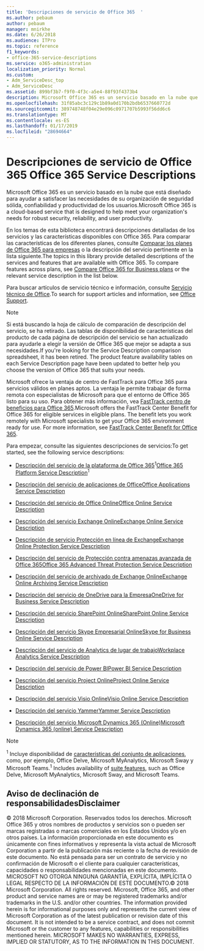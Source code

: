 ```yaml
---
title: 'Descripciones de servicio de Office 365  '
ms.author: pebaum
author: pebaum
manager: mnirkhe
ms.date: 6/26/2018
ms.audience: ITPro
ms.topic: reference
f1_keywords:
- office-365-service-descriptions
ms.service: o365-administration
localization_priority: Normal
ms.custom:
- Adm_ServiceDesc_top
- Adm_ServiceDesc
ms.assetid: 899bf3b7-f9f0-4f3c-a5e4-88f93f4373b4
description: Microsoft Office 365 es un servicio basado en la nube que está diseñado para ayudar a satisfacer las necesidades de su organización de seguridad sólida, confiabilidad y productividad de los usuarios.
ms.openlocfilehash: 31f85abc3c129c1b89a0d170b2bdb6537660772d
ms.sourcegitcommit: 389748748f04e29e096c0971707b5993f56dd6c6
ms.translationtype: MT
ms.contentlocale: es-ES
ms.lasthandoff: 01/17/2019
ms.locfileid: "28694664"
---
```

# <a name="office-365-service-descriptions"></a><span data-ttu-id="a0fed-103">Descripciones de servicio de Office 365 </span><span class="sxs-lookup"><span data-stu-id="a0fed-103">Office 365 Service Descriptions</span></span> 

<span data-ttu-id="a0fed-104">Microsoft Office 365 es un servicio basado en la nube que está diseñado para ayudar a satisfacer las necesidades de su organización de seguridad sólida, confiabilidad y productividad de los usuarios.</span><span class="sxs-lookup"><span data-stu-id="a0fed-104">Microsoft Office 365 is a cloud-based service that is designed to help meet your organization's needs for robust security, reliability, and user productivity.</span></span> 
  
<span data-ttu-id="a0fed-p101">En los temas de esta biblioteca encontrará descripciones detalladas de los servicios y las características disponibles con Office 365. Para comparar las características de los diferentes planes, consulte [Comparar los planes de Office 365 para empresas](http://go.microsoft.com/fwlink/?LinkID=799177&amp;clcid=0x409) o la descripción del servicio pertinente en la lista siguiente.</span><span class="sxs-lookup"><span data-stu-id="a0fed-p101">The topics in this library provide detailed descriptions of the services and features that are available with Office 365. To compare features across plans, see [Compare Office 365 for Business plans](http://go.microsoft.com/fwlink/?LinkID=799177&amp;clcid=0x409) or the relevant service description in the list below.</span></span> 
  
<span data-ttu-id="a0fed-107">Para buscar artículos de servicio técnico e información, consulte [Servicio técnico de Office](https://support.office.com/).</span><span class="sxs-lookup"><span data-stu-id="a0fed-107">To search for support articles and information, see [Office Support](https://support.office.com/).</span></span>
  
> [!NOTE]
> <span data-ttu-id="a0fed-p102">Si está buscando la hoja de cálculo de comparación de descripción del servicio, se ha retirado. Las tablas de disponibilidad de características del producto de cada página de descripción del servicio se han actualizado para ayudarle a elegir la versión de Office 365 que mejor se adapta a sus necesidades.</span><span class="sxs-lookup"><span data-stu-id="a0fed-p102">If you're looking for the Service Description comparison spreadsheet, it has been retired. The product feature availability tables on each Service Description page have been updated to better help you choose the version of Office 365 that suits your needs.</span></span> 
  
<span data-ttu-id="a0fed-p103">Microsoft ofrece la ventaja de centro de FastTrack para Office 365 para servicios válidos en planes aptos. La ventaja le permite trabajar de forma remota con especialistas de Microsoft para que el entorno de Office 365 listo para su uso. Para obtener más información, vea [FastTrack centro de beneficios para Office 365](https://docs.microsoft.com/fasttrack/O365-fasttrack-benefit-for-office-365).</span><span class="sxs-lookup"><span data-stu-id="a0fed-p103">Microsoft offers the FastTrack Center Benefit for Office 365 for eligible services in eligible plans. The benefit lets you work remotely with Microsoft specialists to get your Office 365 environment ready for use. For more information, see [FastTrack Center Benefit for Office 365](https://docs.microsoft.com/fasttrack/O365-fasttrack-benefit-for-office-365).</span></span>
  
<span data-ttu-id="a0fed-113">Para empezar, consulte las siguientes descripciones de servicios:</span><span class="sxs-lookup"><span data-stu-id="a0fed-113">To get started, see the following service descriptions:</span></span>
  
- <span data-ttu-id="a0fed-114">[Descripción del servicio de la plataforma de Office 365](office-365-platform-service-description/office-365-platform-service-description.md)<sup>1</sup></span><span class="sxs-lookup"><span data-stu-id="a0fed-114">[Office 365 Platform Service Description](office-365-platform-service-description/office-365-platform-service-description.md)<sup>1</sup></span></span>
    
- [<span data-ttu-id="a0fed-115">Descripción del servicio de aplicaciones de Office</span><span class="sxs-lookup"><span data-stu-id="a0fed-115">Office Applications Service Description</span></span>](office-applications-service-description/office-applications-service-description.md)
    
- [<span data-ttu-id="a0fed-116">Descripción del servicio de Office Online</span><span class="sxs-lookup"><span data-stu-id="a0fed-116">Office Online Service Description</span></span>](office-online-service-description/office-online-service-description.md)
    
- [<span data-ttu-id="a0fed-117">Descripción del servicio Exchange Online</span><span class="sxs-lookup"><span data-stu-id="a0fed-117">Exchange Online Service Description</span></span>](exchange-online-service-description/exchange-online-service-description.md)
    
- [<span data-ttu-id="a0fed-118">Descripción de servicio Protección en línea de Exchange</span><span class="sxs-lookup"><span data-stu-id="a0fed-118">Exchange Online Protection Service Description</span></span>](exchange-online-protection-service-description/exchange-online-protection-service-description.md)
    
- [<span data-ttu-id="a0fed-119">Descripción del servicio de Protección contra amenazas avanzada de Office 365</span><span class="sxs-lookup"><span data-stu-id="a0fed-119">Office 365 Advanced Threat Protection Service Description</span></span>](office-365-advanced-threat-protection-service-description.md)
    
- [<span data-ttu-id="a0fed-120">Descripción del servicio de archivado de Exchange Online</span><span class="sxs-lookup"><span data-stu-id="a0fed-120">Exchange Online Archiving Service Description</span></span>](exchange-online-archiving-service-description/exchange-online-archiving-service-description.md)
    
- [<span data-ttu-id="a0fed-121">Descripción del servicio de OneDrive para la Empresa</span><span class="sxs-lookup"><span data-stu-id="a0fed-121">OneDrive for Business Service Description</span></span>](onedrive-for-business-service-description.md)
    
- [<span data-ttu-id="a0fed-122">Descripción del servicio SharePoint Online</span><span class="sxs-lookup"><span data-stu-id="a0fed-122">SharePoint Online Service Description</span></span>](sharepoint-online-service-description/sharepoint-online-service-description.md)
    
- [<span data-ttu-id="a0fed-123">Descripción del servicio Skype Empresarial Online</span><span class="sxs-lookup"><span data-stu-id="a0fed-123">Skype for Business Online Service Description</span></span>](skype-for-business-online-service-description/skype-for-business-online-service-description.md)
    
- [<span data-ttu-id="a0fed-124">Descripción del servicio de Analytics de lugar de trabajo</span><span class="sxs-lookup"><span data-stu-id="a0fed-124">Workplace Analytics Service Description</span></span>](workplace-analytics-service-description.md)
    
- [<span data-ttu-id="a0fed-125">Descripción del servicio de Power BI</span><span class="sxs-lookup"><span data-stu-id="a0fed-125">Power BI Service Description</span></span>](power-bi-service-description.md)
    
- [<span data-ttu-id="a0fed-126">Descripción del servicio Project Online</span><span class="sxs-lookup"><span data-stu-id="a0fed-126">Project Online Service Description</span></span>](project-online-service-description/project-online-service-description.md)
    
- [<span data-ttu-id="a0fed-127">Descripción del servicio Visio Online</span><span class="sxs-lookup"><span data-stu-id="a0fed-127">Visio Online Service Description</span></span>](visio-online-service-description/visio-online-service-description.md)
    
- [<span data-ttu-id="a0fed-128">Descripción del servicio Yammer</span><span class="sxs-lookup"><span data-stu-id="a0fed-128">Yammer Service Description</span></span>](yammer-service-description/yammer-service-description.md)
    
- [<span data-ttu-id="a0fed-129">Descripción del servicio Microsoft Dynamics 365 (Online)</span><span class="sxs-lookup"><span data-stu-id="a0fed-129">Microsoft Dynamics 365 (online) Service Description</span></span>](microsoft-dynamics-365-online-service-description.md)
    
> [!NOTE]
> <span data-ttu-id="a0fed-130"><sup>1</sup> Incluye disponibilidad de [características del conjunto de aplicaciones](https://technet.microsoft.com/EN-US/library/office-365-suite-features.aspx), como, por ejemplo, Office Delve, Microsoft MyAnalytics, Microsoft Sway y Microsoft Teams.</span><span class="sxs-lookup"><span data-stu-id="a0fed-130"><sup>1</sup> Includes availability of [suite features](https://technet.microsoft.com/EN-US/library/office-365-suite-features.aspx), such as Office Delve, Microsoft MyAnalytics, Microsoft Sway, and Microsoft Teams.</span></span> 
  
## <a name="disclaimer"></a><span data-ttu-id="a0fed-131">Aviso de declinación de responsabilidades</span><span class="sxs-lookup"><span data-stu-id="a0fed-131">Disclaimer</span></span>

<span data-ttu-id="a0fed-p104">© 2018 Microsoft Corporation. Reservados todos los derechos. Microsoft Office 365 y otros nombres de productos y servicios son o pueden ser marcas registradas o marcas comerciales en los Estados Unidos y/o en otros países. La información proporcionada en este documento es únicamente con fines informativos y representa la vista actual de Microsoft Corporation a partir de la publicación más reciente o la fecha de revisión de este documento. No está pensada para ser un contrato de servicio y no confirmación de Microsoft o el cliente para cualquier características, capacidades o responsabilidades mencionadas en este documento. MICROSOFT NO OTORGA NINGUNA GARANTÍA, EXPLÍCITA, IMPLÍCITA O LEGAL RESPECTO DE LA INFORMACIÓN DE ESTE DOCUMENTO.</span><span class="sxs-lookup"><span data-stu-id="a0fed-p104">© 2018 Microsoft Corporation. All rights reserved. Microsoft, Office 365, and other product and service names are or may be registered trademarks and/or trademarks in the U.S. and/or other countries. The information provided herein is for informational purposes only and represents the current view of Microsoft Corporation as of the latest publication or revision date of this document. It is not intended to be a service contract, and does not commit Microsoft or the customer to any features, capabilities or responsibilities mentioned herein. MICROSOFT MAKES NO WARRANTIES, EXPRESS, IMPLIED OR STATUTORY, AS TO THE INFORMATION IN THIS DOCUMENT.</span></span> 
  
